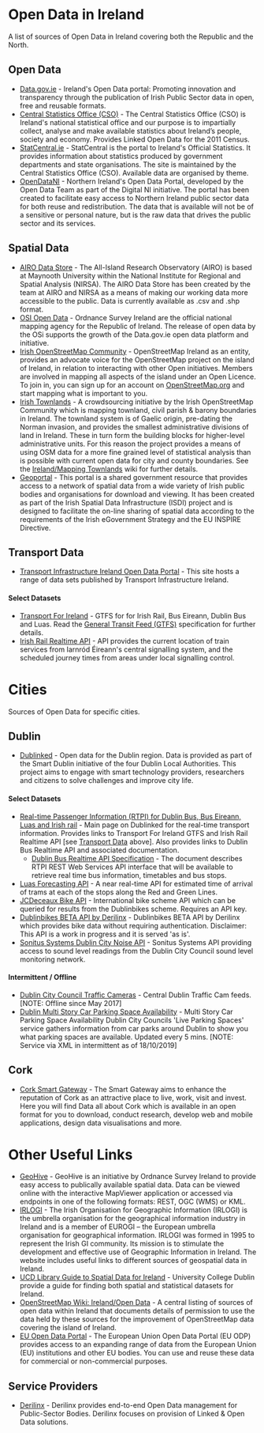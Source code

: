 # Open Data in Ireland
A list of sources of Open Data in Ireland covering both the Republic and the North.

## Open Data
- [Data.gov.ie](https://data.gov.ie/) - Ireland's Open Data portal: Promoting innovation and transparency through the publication of Irish Public Sector data in open, free and reusable formats.
- [Central Statistics Office (CSO)](https://www.cso.ie/en/databases/) - The Central Statistics Office (CSO) is Ireland's national statistical office and our purpose is to impartially collect, analyse and make available statistics about Ireland’s people, society and economy. Provides Linked Open Data for the 2011 Census.
- [StatCentral.ie](http://www.statcentral.ie/) - StatCentral is the portal to Ireland's Official Statistics. It provides information about statistics produced by government departments and state organisations. The site is maintained by the Central Statistics Office (CSO). Available data are organised by theme.
- [OpenDataNI](https://www.opendatani.gov.uk/) - Northern Ireland's Open Data Portal, developed by the Open Data Team as part of the Digital NI initiative. The portal has been created to facilitate easy access to Northern Ireland public sector data for both reuse and redistribution. The data that is available will not be of a sensitive or personal nature, but is the raw data that drives the public sector and its services.

## Spatial Data
- [AIRO Data Store](http://airo.maynoothuniversity.ie/datastore) - The All-Island Research Observatory (AIRO) is based at Maynooth University within the National Institute for Regional and Spatial Analysis (NIRSA). The AIRO Data Store has been created by the team at AIRO and NIRSA as a means of making our working data more accessible to the public. Data is currently available as .csv and .shp format.
- [OSI Open Data](https://data-osi.opendata.arcgis.com/) - Ordnance Survey Ireland are the official national mapping agency for the Republic of Ireland. The release of open data by the OSi supports the growth of the Data.gov.ie open data platform and initiative.
- [Irish OpenStreetMap Community](https://www.openstreetmap.ie/) - OpenStreetMap Ireland as an entity, provides an advocate voice for the OpenStreetMap project on the island of Ireland, in relation to interacting with other Open initiatives. Members are involved in mapping all aspects of the island under an Open Licence. To join in, you can sign up for an account on [OpenStreetMap.org](https://www.openstreetmap.org/) and start mapping what is important to you.
- [Irish Townlands](https://www.townlands.ie/) - A crowdsourcing initiative by the Irish OpenStreetMap Community which is mapping townland, civil parish & barony boundaries in Ireland. The townland system is of Gaelic origin, pre-dating the Norman invasion, and provides the smallest administrative divisions of land in Ireland. These in turn form the building blocks for higher-level administrative units. For this reason the project provides a means of using OSM data for a more fine grained level of statistical analysis than is possible with current open data for city and county boundaries. See the [Ireland/Mapping Townlands](https://wiki.openstreetmap.org/wiki/Ireland/Mapping_Townlands) wiki for further details.
- [Geoportal](https://www.geoportal.ie/geoportal/catalog/main/home.page) - This portal is a shared government resource that provides access to a network of spatial data from a wide variety of Irish public bodies and organisations for download and viewing. It has been created as part of the Irish Spatial Data Infrastructure (ISDI) project and is designed to facilitate the on-line sharing of spatial data according to the requirements of the Irish eGovernment Strategy and the EU INSPIRE Directive.

## Transport Data
- [Transport Infrastructure Ireland Open Data Portal](http://data.tii.ie/) - This site hosts a range of data sets published by Transport Infrastructure Ireland.

#### Select Datasets
- [Transport For Ireland](https://www.transportforireland.ie/transitData/PT_Data.html) - GTFS for for Irish Rail, Bus Eireann, Dublin Bus and Luas. Read the [General Transit Feed (GTFS)](https://gtfs.org) specification for further details.
- [Irish Rail Realtime API](http://api.irishrail.ie/realtime/) - API provides the current location of train services from Iarnród Éireann's central signalling system, and the scheduled journey times from areas under local signalling control.

# Cities
Sources of Open Data for specific cities.

## Dublin
- [Dublinked](https://data.smartdublin.ie/) - Open data for the Dublin region. Data is provided as part of the Smart Dublin initiative of the four Dublin Local Authorities. This project aims to engage with smart technology providers, researchers and citizens to solve challenges and improve city life.

#### Select Datasets
- [Real-time Passenger Information (RTPI) for Dublin Bus, Bus Eireann, Luas and Irish rail](https://data.smartdublin.ie/dataset/real-time-passenger-information-rtpi-for-dublin-bus-bus-eireann-luas-and-irish-rail) - Main page on Dublinked for the real-time transport information. Provides links to Transport For Ireland GTFS and Irish Rail Realtime API [see [Transport Data](https://github.com/virtualarchitectures/Open-Data-in-Ireland#transport-data) above]. Also provides links to Dublin Bus Realtime API and associated documentation. 
  - [Dublin Bus Realtime API Specification](https://data.smartdublin.ie/dataset/c9df9a0b-d17a-40ff-a5d4-01da0cf08617/resource/4b9f2c4f-6bf5-4958-a43a-f12dab04cf61/download/rtpirestapispecification.pdf) - The document describes RTPI REST Web Services API interface that will be available to retrieve real time bus information, timetables and bus stops.
- [Luas Forecasting API](http://luasforecasts.rpa.ie/analysis/view.aspx) - A near real-time API for estimated time of arrival of trams at each of the stops along the Red and Green Lines.
- [JCDeceaux Bike API](https://developer.jcdecaux.com/#/opendata) - International bike scheme API which can be queried for results from the Dublinbikes scheme. Requires an API key.
- [Dublinbikes BETA API by Derilinx](https://dublinbikes.staging.derilinx.com/api/v1/resources/ui/) - Dublinbikes BETA API by Derilinx which provides bike data without requiring authentication. Disclaimer: This API is a work in progress and it is served 'as is'.
- [Sonitus Systems Dublin City Noise API](http://dublincitynoise.sonitussystems.com/applications/api/api-doc.html) - Sonitus Systems API providing access to sound level readings from the Dublin City Council sound level monitoring network.

#### Intermittent / Offline
- [Dublin City Council Traffic Cameras](https://www.dublincity.ie/dublintraffic/) - Central Dublin Traffic Cam feeds. [NOTE: Offline since May 2017]
- [Dublin Multi Story Car Parking Space Availability](https://data.smartdublin.ie/dataset/multi-story-car-parking-space-availability) - Multi Story Car Parking Space Availability Dublin City Councils 'Live Parking Spaces' service gathers information from car parks around Dublin to show you what parking spaces are available. Updated every 5 mins. [NOTE: Service via XML in intermittent as of 18/10/2019]
 
## Cork
- [Cork Smart Gateway](http://data.corkcity.ie/) - The Smart Gateway aims to enhance the reputation of Cork as an attractive place to live, work, visit and invest. Here you will find Data all about Cork which is available in an open format for you to download, conduct research, develop web and mobile applications, design data visualisations and more.

# Other Useful Links
- [GeoHive](https://geohive.ie/) - GeoHive is an initiative by Ordnance Survey Ireland to provide easy access to publically available spatial data. Data can be viewed online with the interactive MapViewer application or accessed via endpoints in one of the following formats: REST, OGC (WMS) or KML.
- [IRLOGI](http://www.irlogi.ie/) - The Irish Organisation for Geographic Information (IRLOGI) is the umbrella organisation for the geographical information industry in Ireland and is a member of EUROGI – the European umbrella organisation for geographical information. IRLOGI was formed in 1995 to represent the Irish GI community. Its mission is to stimulate the development and effective use of Geographic Information in Ireland. The website includes useful links to different sources of geospatial data in Ireland.
- [UCD Library Guide to Spatial Data for Ireland](http://libguides.ucd.ie/gisguide/FindSpatialData) - University College Dublin provide a guide for finding both spatial and statistical datasets for Ireland.
- [OpenStreetMap Wiki: Ireland/Open Data](https://wiki.openstreetmap.org/wiki/Ireland/Open_Data) - A central listing of sources of open data within Ireland that documents details of permission to use the data held by these sources for the improvement of OpenStreetMap data covering the island of Ireland.
- [EU Open Data Portal](http://data.europa.eu/euodp/en/home) - The European Union Open Data Portal (EU ODP) provides access to an expanding range of data from the European Union (EU) institutions and other EU bodies. You can use and reuse these data for commercial or non-commercial purposes.

## Service Providers
- [Derilinx](https://derilinx.com/) - Derilinx provides end-to-end Open Data management for Public-Sector Bodies. Derilinx focuses on provision of Linked & Open Data solutions.
